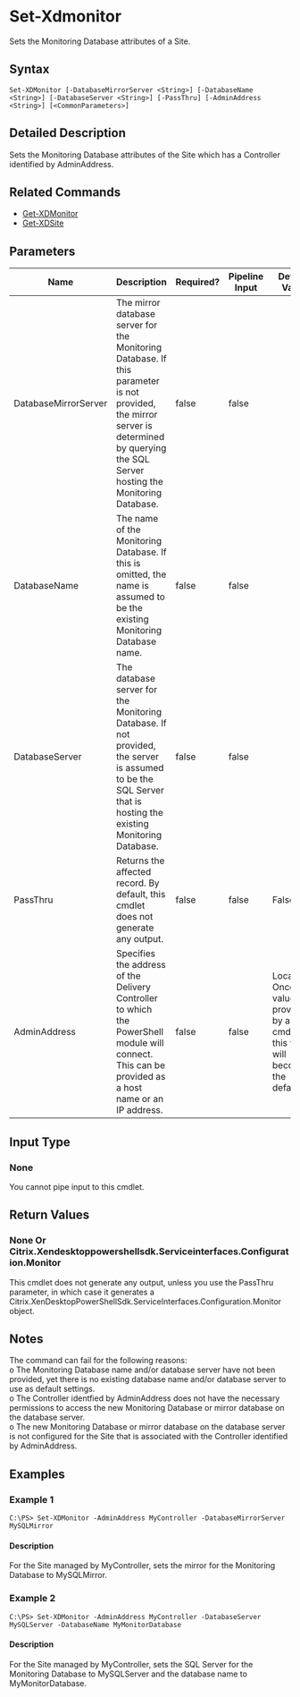 ﻿
# Set-Xdmonitor
Sets the Monitoring Database attributes of a Site.
## Syntax
```
Set-XDMonitor [-DatabaseMirrorServer <String>] [-DatabaseName <String>] [-DatabaseServer <String>] [-PassThru] [-AdminAddress <String>] [<CommonParameters>]
```
## Detailed Description
Sets the Monitoring Database attributes of the Site which has a Controller identified by AdminAddress.


## Related Commands

* [Get-XDMonitor](../Get-XDMonitor/)
* [Get-XDSite](../Get-XDSite/)
## Parameters
| Name   | Description | Required? | Pipeline Input | Default Value |
| --- | --- | --- | --- | --- |
| DatabaseMirrorServer | The mirror database server for the Monitoring Database. If this parameter is not provided, the mirror server is determined by querying the SQL Server hosting the Monitoring Database. | false | false |  |
| DatabaseName | The name of the Monitoring Database. If this is omitted, the name is assumed to be the existing Monitoring Database name. | false | false |  |
| DatabaseServer | The database server for the Monitoring Database. If not provided, the server is assumed to be the SQL Server that is hosting the existing Monitoring Database. | false | false |  |
| PassThru | Returns the affected record. By default, this cmdlet does not generate any output. | false | false | False |
| AdminAddress | Specifies the address of the Delivery Controller to which the PowerShell module will connect. This can be provided as a host name or an IP address. | false | false | Localhost. Once a value is provided by any cmdlet, this value will become the default. |

## Input Type

### None
You cannot pipe input to this cmdlet.
## Return Values

### None Or Citrix.Xendesktoppowershellsdk.Serviceinterfaces.Configuration.Monitor
This cmdlet does not generate any output, unless you use the PassThru parameter, in which case it generates a Citrix.XenDesktopPowerShellSdk.ServiceInterfaces.Configuration.Monitor object.
## Notes
The command can fail for the following reasons:<br>    o The Monitoring Database name and/or database server have not been provided, yet there is no existing database name and/or database server to use as default settings.<br>    o The Controller identfied by AdminAddress does not have the necessary permissions to access the new Monitoring Database or mirror database on the database server.<br>    o The new Monitoring Database or mirror database on the database server is not configured for the Site that is associated with the Controller identified by AdminAddress.
## Examples

### Example 1
```
C:\PS> Set-XDMonitor -AdminAddress MyController -DatabaseMirrorServer MySQLMirror
```
#### Description
For the Site managed by MyController, sets the mirror for the Monitoring Database to MySQLMirror.
### Example 2
```
C:\PS> Set-XDMonitor -AdminAddress MyController -DatabaseServer MySQLServer -DatabaseName MyMonitorDatabase
```
#### Description
For the Site managed by MyController, sets the SQL Server for the Monitoring Database to MySQLServer and the database name to MyMonitorDatabase.
